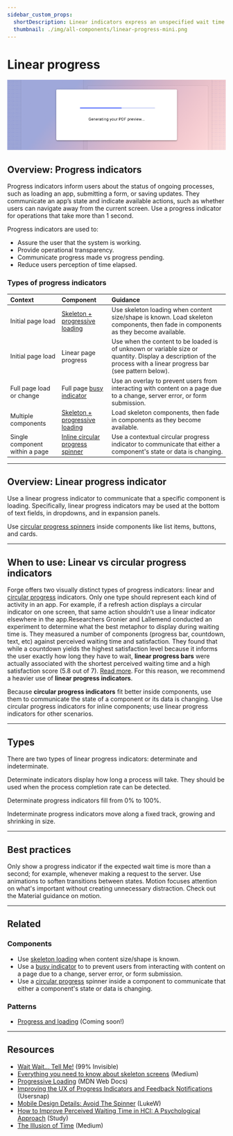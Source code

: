 ```yaml
---
sidebar_custom_props:
  shortDescription: Linear indicators express an unspecified wait time or display the length of a process.
  thumbnail: ./img/all-components/linear-progress-mini.png
---
```


# Linear progress

<ComponentVisual storybookUrl="https://forge.tylerdev.io/main/?path=/docs/components-linear-progress--docs">

![](./images/linear-progress.png)

</ComponentVisual>

## Overview: Progress indicators

Progress indicators inform users about the status of ongoing processes, such as loading an app, submitting a form, or saving updates. They communicate an app’s state and indicate available actions, such as whether users can navigate away from the current screen. Use a progress indicator for operations that take more than 1 second.

Progress indicators are used to:

- Assure the user that the system is working.
- Provide operational transparency.
- Communicate progress made vs progress pending.
- Reduce users perception of time elapsed.

### Types of progress indicators

| Context                        | Component                                                        | Guidance
| :------------------------------| :--------------------------------------------------------------- | :----------------
| Initial page load              | [Skeleton + progressive loading](/components/skeleton)           | Use skeleton loading when content size/shape is known. Load skeleton components, then fade in components as they become available.
| Initial page load              | Linear page progress                                             | Use when the content to be loaded is of unknown or variable size or quantity. Display a description of the process with a linear progress bar (see pattern below).
| Full page load or change       | Full page [busy indicator](/components/busy-indicator)           | Use an overlay to prevent users from interacting with content on a page due to a change, server error, or form submission.
| Multiple components            | [Skeleton + progressive loading](/components/skeleton)           | Load skeleton components, then fade in components as they become available.
| Single component within a page | [Inline circular progress spinner](/components/progress-and-loading/circular-progress) | Use a contextual circular progress indicator to communicate that either a component's state or data is changing.

---

## Overview: Linear progress indicator

Use a linear progress indicator to communicate that a specific component is loading. Specifically, linear progress indicators may be used at the bottom of text fields, in dropdowns, and in expansion panels. 

Use [circular progress spinners](/components/progress-and-loading/circular-progress) inside components like list items, buttons, and cards. 

---

## When to use: Linear vs circular progress indicators

Forge offers two visually distinct types of progress indicators: linear and [circular progress](/components/progress-and-loading/circular-progress) indicators. Only one type should represent each kind of activity in an app. For example, if a refresh action displays a circular indicator on one screen, that same action shouldn’t use a linear indicator elsewhere in the app.Researchers Gronier and Lallemend conducted an experiment to determine what the best metaphor to display during waiting time is. They measured a number of components (progress bar, countdown, text, etc) against perceived waiting time and satisfaction. They found that while a countdown yields the highest satisfaction level because it informs the user exactly how long they have to wait, **linear progress bars** were actually associated with the shortest perceived waiting time and a high satisfaction score (5.8 out of 7). [Read more](http://www.guillaumegronier.com/cv/resources/Articles/2013_WorkshopHCI_Gronier.pdf). For this reason, we recommend a heavier use of **linear progress indicators**. 

Because **circular progress indicators** fit better inside components, use them to communicate the state of a component or its data is changing. Use circular progress indicators for inline components; use linear progress indicators for other scenarios.

---

## Types 

There are two types of linear progress indicators: determinate and indeterminate. 

Determinate indicators display how long a process will take. They should be used when the process completion rate can be detected.

Determinate progress indicators fill from 0% to 100%.

Indeterminate progress indicators move along a fixed track, growing and shrinking in size.

---

## Best practices 

<DoDontGrid>
  <DoDontTextSection>
    <DoDontText type="do">Only show a progress indicator if the expected wait time is more than a second; for example, whenever making a request to the server.</DoDontText>
    <DoDontText type="do">Use animations to soften transitions between states. Motion focuses attention on what's important without creating unnecessary distraction. Check out the Material guidance on motion.</DoDontText>
  </DoDontTextSection>
</DoDontGrid>

---

## Related 

### Components

- Use [skeleton loading](/components/skeleton) when content size/shape is known.
- Use a [busy indicator](/components/notifications-and-messages/busy-indicator) to to prevent users from interacting with content on a page due to a change, server error, or form submission.
- Use a [circular progress](/components/progress-and-loading/circular-progress) spinner inside a component to communicate that either a component's state or data is changing.

### Patterns

- [Progress and loading](#) (Coming soon!)

---

## Resources

- [Wait Wait... Tell Me!](https://99percentinvisible.org/episode/wait-wait-tell-me/transcript/) (99% Invisible)
- [Everything you need to know about skeleton screens](https://uxdesign.cc/what-you-should-know-about-skeleton-screens-a820c45a571a) (Medium)
- [Progressive Loading](https://developer.mozilla.org/en-US/docs/Web/Progressive_web_apps/Loading) (MDN Web Docs)
- [Improving the UX of Progress Indicators and Feedback Notifications](https://usersnap.com/blog/progress-indicators/) (Usersnap)
- [Mobile Design Details: Avoid The Spinner](https://www.lukew.com/ff/entry.asp?1797) (LukeW)
- [How to Improve Perceived Waiting Time in HCI: A Psychological Approach](http://www.guillaumegronier.com/cv/resources/Articles/2013_WorkshopHCI_Gronier.pdf) (Study)
- [The Illusion of Time](https://medium.com/swlh/the-illusion-of-time-8f321fa2f191) (Medium)
